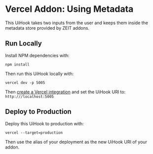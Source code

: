 # Vercel Addon: Using Metadata

This UiHook takes two inputs from the user and keeps them inside the metadata store provided by ZEIT addons.

## Run Locally

Install NPM dependencies with:

```
npm install
```

Then run this UiHook locally with:

```
vercel dev -p 5005
```

Then [create a Vercel integration](https://vercel.com/docs/integrations) and set the UiHook URI to: `http:///localhost:5005`

## Deploy to Production

Deploy this UiHook to production with:

```
vercel --target=production
```

Then use the alias of your deployment as the new UiHook URI of your addon.

